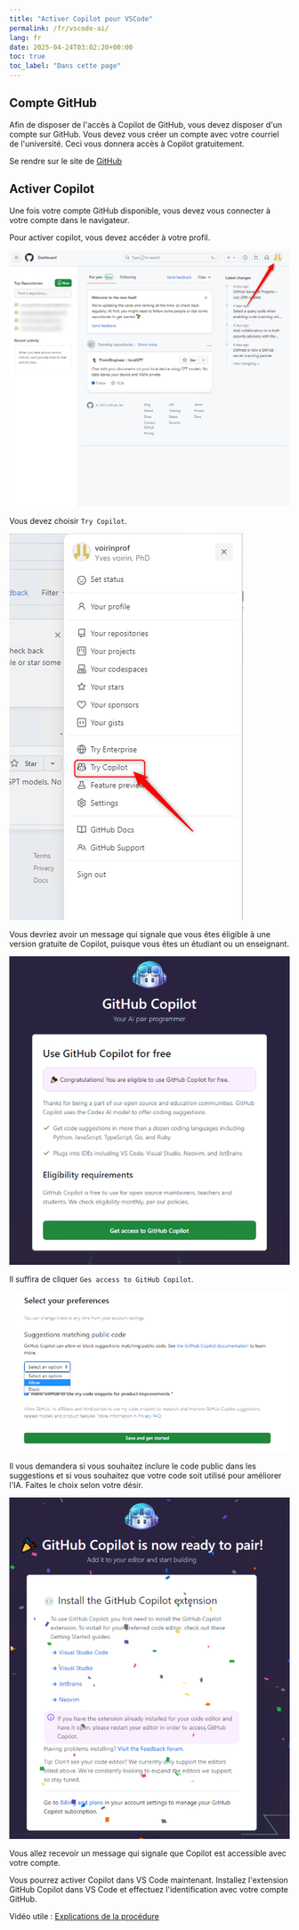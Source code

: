 ```yaml
---
title: "Activer Copilot pour VSCode"
permalink: /fr/vscode-ai/
lang: fr
date: 2025-04-24T03:02:20+00:00
toc: true
toc_label: "Dans cette page"
---
```


## Compte GitHub

Afin de disposer de l'accès à Copilot de GitHub, vous devez disposer d'un compte sur GitHub. Vous devez vous créer un compte avec votre courriel de l'université. Ceci vous donnera accès à Copilot gratuitement.

Se rendre sur le site de [GitHub](https://github.com/)

## Activer Copilot

Une fois votre compte GitHub disponible, vous devez vous connecter à votre compte dans le navigateur.

Pour activer copilot, vous devez accéder à votre profil.

![accéder à votre profil](/assets/img/vscodeia-step1.png)


Vous devez choisir `Try Copilot`. 

![Try Copilot](/assets/img/vscodeia-step2.png)

Vous devriez avoir un message qui signale que vous êtes éligible à une version gratuite de Copilot, puisque vous êtes un étudiant ou un enseignant.

![une version gratuite de Copilot](/assets/img/vscodeia-step3.png)

Il suffira de cliquer `Ges access to GitHub Copilot`.

![Accès à Copilot](/assets/img/vscodeia-step4.png)

Il vous demandera si vous souhaitez inclure le code public dans les suggestions et si vous souhaitez que votre code soit utilisé pour améliorer l'IA. Faites le choix selon votre désir.

![Copilot est accessible avec votre compte](/assets/img/vscodeia-step5.png)

Vous allez recevoir un message qui signale que Copilot est accessible avec votre compte.


Vous pourrez activer Copilot dans VS Code maintenant. Installez l'extension GitHub Copilot dans VS Code et effectuez l'identification avec votre compte GitHub.


Vidéo utile : [Explications de la procédure](https://youtu.be/vLb5tPwuhw0)